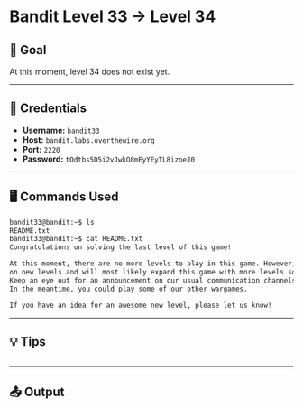 # Bandit Level 33 → Level 34

## 🧠 Goal

At this moment, level 34 does not exist yet.

---

## 🔐 Credentials

- **Username:** `bandit33`
- **Host:** `bandit.labs.overthewire.org`
- **Port:** `2220`
- **Password:** `tQdtbs5D5i2vJwkO8mEyYEyTL8izoeJ0`

---

## 🖥️ Commands Used

```bash
bandit33@bandit:~$ ls 
README.txt
bandit33@bandit:~$ cat README.txt
Congratulations on solving the last level of this game!

At this moment, there are no more levels to play in this game. However, we are constantly working
on new levels and will most likely expand this game with more levels soon.
Keep an eye out for an announcement on our usual communication channels!
In the meantime, you could play some of our other wargames.

If you have an idea for an awesome new level, please let us know!

```
___

## 💡 Tips
```bash


```
___

## 📤 Output
```bash

```

